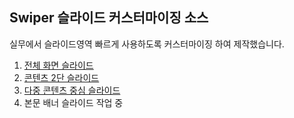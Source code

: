 ## Swiper 슬라이드 커스터마이징 소스
실무에서 슬라이드영역 빠르게 사용하도록 커스터마이징 하여 제작했습니다.

1. [전체 화면 슬라이드](https://korea-webclass.github.io/swiper/html/slide01.html)
2. [콘텐츠 2단 슬라이드](https://korea-webclass.github.io/swiper/html/slide02.html)
3. [다중 콘텐츠 중심 슬라이드](https://korea-webclass.github.io/swiper/html/slide03.html)
4. 본문 배너 슬라이드 작업 중
